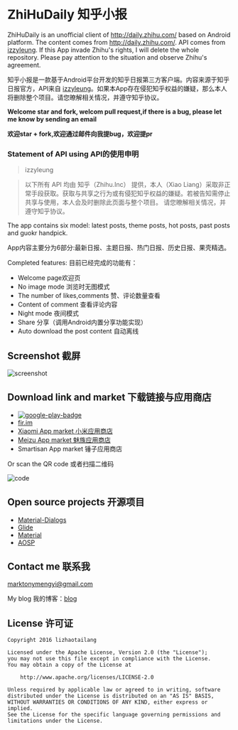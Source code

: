 # ZhiHuDaily 知乎小报

ZhiHuDaily is an unofficial client of http://daily.zhihu.com/ based on Android platform. The content comes from http://daily.zhihu.com/. API comes from [izzyleung](https://github.com/izzyleung). If this App invade Zhihu's rights, I will delete the whole repository. Please pay attention to the situation and observe Zhihu's agreement.

知乎小报是一款基于Android平台开发的知乎日报第三方客户端。内容来源于知乎日报官方，API来自 [izzyleung](https://github.com/izzyleung)。如果本App存在侵犯知乎权益的嫌疑，那么本人将删除整个项目。请您暸解相关情况，并遵守知乎协议。

**Welcome star and fork, welcom pull request,if there is a bug, please let me know by sending an email**

**欢迎star + fork,欢迎通过邮件向我提bug，欢迎提pr**

### Statement of API using  API的使用申明
>izzyleung

> 以下所有 API 均由 知乎（Zhihu.Inc） 提供，本人（Xiao Liang）采取非正常手段获取。获取与共享之行为或有侵犯知乎权益的嫌疑。若被告知需停止共享与使用，本人会及时删除此页面与整个项目。
请您暸解相关情况，并遵守知乎协议。

The app contains six model: latest posts, theme posts, hot posts, past posts and guokr handpick.

App内容主要分为6部分:最新日报、主题日报、热门日报、历史日报、果壳精选。

Completed features:
目前已经完成的功能有：

* Welcome page欢迎页
* No image mode 浏览时无图模式
* The number of likes,comments 赞、评论数量查看
* Content of comment 查看评论内容
* Night mode 夜间模式
* Share 分享（调用Android内置分享功能实现）
* Auto download the post content 自动离线

## Screenshot 截屏
![screenshot](https://github.com/marktony/ZhiHuDaily/blob/master/screenshots/screenshot.png)

## Download link and market 下载链接与应用商店
* [![google-play-badge](https://github.com/marktony/ZhiHuDaily/blob/master/screenshots/google-play-badge.png)](https://play.google.com/store/apps/details?id=com.marktony.zhihudaily)
* [fir.im](http://fir.im/gc6w)
* [Xiaomi App market 小米应用商店](http://app.mi.com/detail/312703?ref=search)
* [Meizu App market 魅族应用商店](http://app.flyme.cn/apps/public/detail?package_name=com.marktony.zhihudaily)
* Smartisan App market 锤子应用商店

Or scan the QR code 或者扫描二维码

![code](https://github.com/marktony/ZhiHuDaily/blob/master/screenshots/code.png)

## Open source projects 开源项目
* [Material-Dialogs](https://github.com/afollestad/material-dialogs)
* [Glide](https://github.com/bumptech/glide)
* [Material](https://github.com/rey5137/material)
* [AOSP](https://source.android.com/index.html)

## Contact me 联系我
[marktonymengyi@gmail.com](mailto:marktonymengyi@gmail.com)

My blog 我的博客：[blog](http://marktony.github.io/)

## License 许可证

    Copyright 2016 lizhaotailang

    Licensed under the Apache License, Version 2.0 (the "License");
    you may not use this file except in compliance with the License.
    You may obtain a copy of the License at

        http://www.apache.org/licenses/LICENSE-2.0

    Unless required by applicable law or agreed to in writing, software
    distributed under the License is distributed on an "AS IS" BASIS,
    WITHOUT WARRANTIES OR CONDITIONS OF ANY KIND, either express or implied.
    See the License for the specific language governing permissions and
    limitations under the License.
